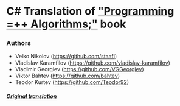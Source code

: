 C# Translation of ["Programming =++ Algorithms;"](https://github.com/Programming-Algorithms-Book/C-Original-Sources) book
===

### Authors
* Velko Nikolov (https://github.com/staafl)
* Vladislav Karamfilov (https://github.com/vladislav-karamfilov)
* Vladimir Georgiev (https://github.com/VGGeorgiev)
* Viktor Bahtev (https://github.com/bahtev)
* Teodor Kurtev (https://github.com/Teodor92)

##### [Original translation](https://github.com/vladislav-karamfilov/Algorithms-CSharp-Translation)
